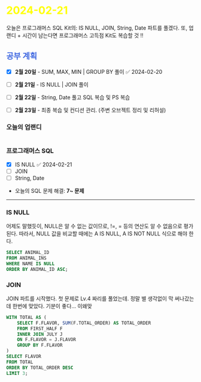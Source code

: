 # <span style="color:yellow">2024-02-21</span>

오늘은 프로그래머스 SQL Kit의: IS NULL, JOIN, String, Date 파트를 풀겠다.
또, 업랜디 + 시간이 남는다면 프로그래머스 고득점 Kit도 복습할 것 !!

## <span style="color:royalblue">공부 계획</span>
- [x] **2월 20일** - SUM, MAX, MIN | GROUP BY 풀이 ✅ 2024-02-20
- [ ] **2월 21일** - IS NULL | JOIN 풀이
- [ ] **2월 22일** - String, Date 풀고 SQL 복습 및 PS 복습
- [ ] **2월 23일** - 최종 복습 및 컨디션 관리. (주변 오브젝트 정리 및 리허설)



### 오늘의 업랜디
```

```


### 프로그래머스 SQL

- [x] IS NULL ✅ 2024-02-21
- [ ] JOIN
- [ ] String, Date

- 오늘의 SQL 문제 해결: **7~ 문제**



- - -

### IS NULL
어제도 말했듯이, NULL은 알 수 없는 값이므로, !=, = 등의 연산도 알 수 없음으로 평가된다.
따라서, NULL 값을 비교할 때에는 A IS NULL, A IS NOT NULL 식으로 해야 한다.

```sql
SELECT ANIMAL_ID
FROM ANIMAL_INS
WHERE NAME IS NULL
ORDER BY ANIMAL_ID ASC;
```


### JOIN
JOIN 파트를 시작했다. 첫 문제로 Lv.4 짜리를 풀었는데. 정말 별 생각없이 막 써나갔는데 한번에 맞았다. 기분이 좋다... 이왜맞

```sql
WITH TOTAL AS (
    SELECT F.FLAVOR, SUM(F.TOTAL_ORDER) AS TOTAL_ORDER
    FROM FIRST_HALF F
    INNER JOIN JULY J
    ON F.FLAVOR = J.FLAVOR
    GROUP BY F.FLAVOR
)
SELECT FLAVOR
FROM TOTAL
ORDER BY TOTAL_ORDER DESC
LIMIT 3;
```